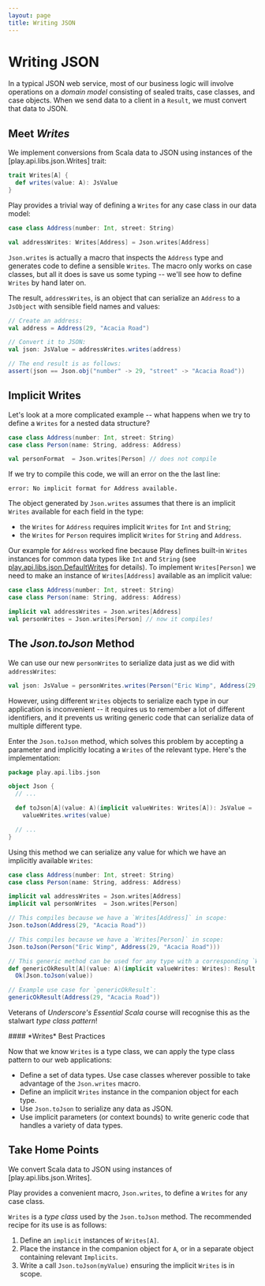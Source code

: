 ```yaml
---
layout: page
title: Writing JSON
---
```


# Writing JSON

In a typical JSON web service, most of our business logic will involve operations on a *domain model* consisting of sealed traits, case classes, and case objects. When we send data to a client in a `Result`, we must convert that data to JSON.

## Meet *Writes*

We implement conversions from Scala data to JSON using instances of the [play.api.libs.json.Writes] trait:

~~~ scala
trait Writes[A] {
  def writes(value: A): JsValue
}
~~~

Play provides a trivial way of defining a `Writes` for any case class in our data model:

~~~ scala
case class Address(number: Int, street: String)

val addressWrites: Writes[Address] = Json.writes[Address]
~~~

`Json.writes` is actually a macro that inspects the `Address` type and generates code to define a sensible `Writes`. The macro only works on case classes, but all it does is save us some typing -- we'll see how to define `Writes` by hand later on.

The result, `addressWrites`, is an object that can serialize an `Address` to a `JsObject` with sensible field names and values:

~~~ scala
// Create an address:
val address = Address(29, "Acacia Road")

// Convert it to JSON:
val json: JsValue = addressWrites.writes(address)

// The end result is as follows:
assert(json == Json.obj("number" -> 29, "street" -> "Acacia Road"))
~~~

## Implicit Writes

Let's look at a more complicated example -- what happens when we try to define a `Writes` for a nested data structure?

~~~ scala
case class Address(number: Int, street: String)
case class Person(name: String, address: Address)

val personFormat  = Json.writes[Person] // does not compile
~~~

If we try to compile this code, we will an error on the the last line:

~~~
error: No implicit format for Address available.
~~~

The object generated by `Json.writes` assumes that there is an implicit `Writes` available for each field in the type:

 - the `Writes` for `Address` requires implicit `Writes` for `Int` and `String`;
 - the `Writes` for `Person` requires implicit `Writes` for `String` and `Address`.

Our example for `Address` worked fine because Play defines built-in `Writes` instances for common data types like `Int` and `String` (see [play.api.libs.json.DefaultWrites] for details). To implement `Writes[Person]` we need to make an instance of `Writes[Address]` available as an implicit value:

~~~ scala
case class Address(number: Int, street: String)
case class Person(name: String, address: Address)

implicit val addressWrites = Json.writes[Address]
val personWrites = Json.writes[Person] // now it compiles!
~~~

[play.api.libs.json.DefaultWrites]: https://playframework.com/documentation/2.3.x/api/scala/index.html#play.api.libs.json.DefaultWrites

## The *Json.toJson* Method

We can use our new `personWrites` to serialize data just as we did with `addressWrites`:

~~~ scala
val json: JsValue = personWrites.writes(Person("Eric Wimp", Address(29, "Acacia Road")))
~~~

However, using different `Writes` objects to serialize each type in our application is inconvenient -- it requires us to remember a lot of different identifiers, and it prevents us writing generic code that can serialize data of multiple different type.

Enter the `Json.toJson` method, which solves this problem by accepting a parameter and implicitly locating a `Writes` of the relevant type. Here's the implementation:

~~~ scala
package play.api.libs.json

object Json {
  // ...

  def toJson[A](value: A)(implicit valueWrites: Writes[A]): JsValue =
    valueWrites.writes(value)

  // ...
}
~~~

Using this method we can serialize any value for which we have an implicitly available `Writes`:

~~~ scala
case class Address(number: Int, street: String)
case class Person(name: String, address: Address)

implicit val addressWrites = Json.writes[Address]
implicit val personWrites  = Json.writes[Person]

// This compiles because we have a `Writes[Address]` in scope:
Json.toJson(Address(29, "Acacia Road"))

// This compiles because we have a `Writes[Person]` in scope:
Json.toJson(Person("Eric Wimp", Address(29, "Acacia Road")))

// This generic method can be used for any type with a corresponding `Writes`:
def genericOkResult[A](value: A)(implicit valueWrites: Writes): Result =
  Ok(Json.toJson(value))

// Example use case for `genericOkResult`:
genericOkResult(Address(29, "Acacia Road"))
~~~

Veterans of *Underscore's Essential Scala* course will recognise this as the stalwart *type class pattern*!

<div class="callout callout-info">
#### *Writes* Best Practices

Now that we know `Writes` is a type class, we can apply the type class pattern to our web applications:

 - Define a set of data types. Use case classes wherever possible to take advantage of the `Json.writes` macro.
 - Define an implicit `Writes` instance in the companion object for each type.
 - Use `Json.toJson` to serialize any data as JSON.
 - Use implicit parameters (or context bounds) to write generic code that handles a variety of data types.
</div>

## Take Home Points

We convert Scala data to JSON using instances of [play.api.libs.json.Writes].

Play provides a convenient macro, `Json.writes`, to define a `Writes` for any case class.

`Writes` is a *type class* used by the `Json.toJson` method. The recommended recipe for its use is as follows:

 1. Define an `implicit` instances of `Writes[A]`.
 2. Place the instance in the companion object for `A`, or in a separate object containing relevant `Implicits`.
 3. Write a call `Json.toJson(myValue)` ensuring the implicit `Writes` is in scope.
